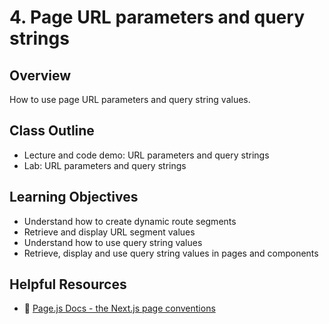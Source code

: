 # 4. Page URL parameters and query strings

## Overview

How to use page URL parameters and query string values.

## Class Outline

- Lecture and code demo: URL parameters and query strings
- Lab: URL parameters and query strings

## Learning Objectives

- Understand how to create dynamic route segments
- Retrieve and display URL segment values
- Understand how to use query string values
- Retrieve, display and use query string values in pages and components

## Helpful Resources

- 📄 [Page.js Docs - the Next.js page conventions](https://beta.nextjs.org/docs/api-reference/file-conventions/page)
